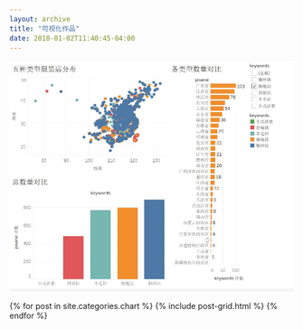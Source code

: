 ```yaml
---
layout: archive
title: "可视化作品"
date: 2018-01-02T11:40:45-04:00
---
```


<img src="/images/数据分析.jpg" alt="数据分析.jpg"/></a>
<div class="tiles">
{% for post in site.categories.chart %}
	{% include post-grid.html %}
{% endfor %}
</div><!-- /.tiles -->
</div><!-- /.tiles 把所有categories 有 chart 的列出來-->